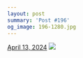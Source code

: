 ```yaml
---
layout: post
summary: 'Post #196'
og_image: 196-1280.jpg
---
```


<p>
  <time>
    <a href="/196">April 13, 2024</a>
  </time>
  <a href="/196">
    <img src="{{ site.assets_url }}/196-640.jpg" srcset="{{ site.assets_url }}/196-320.jpg 320w, {{ site.assets_url }}/196-640.jpg 640w, {{ site.assets_url }}/196-960.jpg 960w, {{ site.assets_url }}/196-1280.jpg 1280w" sizes="(min-width: 700px) 50vw, calc(100vw - 2rem)" />
  </a>
</p>
